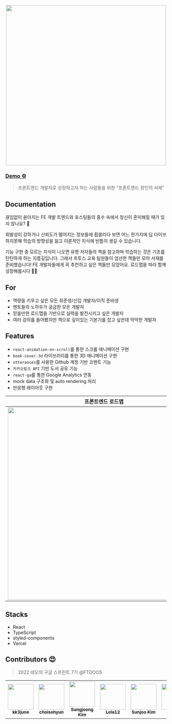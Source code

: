 <p align="center">
    <a href="https://frontend-master-library.vercel.app/">
        <img src="https://i.imgur.com/VBK9ihB.png" width="500"/>
    </a>
</p>


### [Demo ⚙️](https://frontend-master-library.vercel.app)

> 프론트엔드 개발자로 성장하고자 하는 사람들을 위한 "프론트엔드 장인의 서재"


## Documentation

끊임없이 쏟아지는 FE 개발 트렌드와 포스팅들의 홍수 속에서 정신이 혼미해질 때가 있지 않나요? 🤔

휘발성이 강하거나 신뢰도가 떨어지는 정보들에 휩쓸리다 보면 어느 한가지에 딥 다이브 하지못해 학습의 방향성을 잃고 이론적인 지식에 빈틈이 생길 수 있습니다. 

기능 구현 중 모르는 지식이 나오면 유명 저자들의 책을 참고하며 학습하는 것은 기초를 탄탄하게 하는 지름길입니다. 그래서 프투스 교육 팀원들이 엄선한 책들만 모아 서재를 준비했습니다! FE 개발자들에게 꼭 추천하고 싶은 책들만 모았어요. 로드맵을 따라 함께 성장해봅시다 👍🏻


## For
- 역량을 키우고 싶은 모든 취준생/신입 개발자/이직 준비생
- 멘토들의 노하우가 궁금한 모든 개발자
- 믿을만한 로드맵을 기반으로 실력을 발전시키고 싶은 개발자
- 여러 강의를 들어봤지만 책으로 깊이있는 기본기를 잡고 싶은데 막막한 개발자


## Features
- `react-animation-on-scroll`를 통한 스크롤 애니메이션 구현
- `book-cover-3d` 라이브러리를 통한 3D 애니메이션 구현
- `utterances`를 사용한 Github 계정 기반 코멘트 기능
- `카카오링크 API` 기반 도서 공유 기능
- `react-ga`를 통한 Google Analytics 연동
- mock data 구조화 및 auto rendering 처리
- 반응형 레이아웃 구현

|                      **프론트엔드 로드맵**                       |                        **책 3D 애니메이션**                         |                     **코멘트 남기기**                      |
| :----------------------------------------------------------: | :----------------------------------------------------------: | :----------------------------------------------------------: |
|  <img height='600' src='https://user-images.githubusercontent.com/61545957/165085922-1755eb29-fa27-4cd7-a2e5-51678938e97d.png'>| <img height='600' src='https://user-images.githubusercontent.com/61545957/165085965-73177768-9159-4b97-bc1c-99a182dc8d0e.png'>| <img height='600' src='https://user-images.githubusercontent.com/61545957/165086541-6e5fc65d-e2e5-40d6-b407-69e47e9c41de.png'>|


## Stacks
- React
- TypeScript
- styled-components
- Vercel


## Contributors :heart_eyes:
> 2022 테오의 구글 스프린트 7기 @FTOOOS
<table>
  <tr>
    <td align="center"><a href="https://github.com/kk3june"><img src="https://avatars.githubusercontent.com/u/34735492?v=4" width="80px;" alt=""/><br /><sub><b>kk3june</b></sub></a></td>
    <td align="center"><a href="https://github.com/choisohyun"><img src="https://avatars.githubusercontent.com/u/30427711?v=4" width="80px;" alt=""/><br /><sub><b>choisohyun</b></sub></a></td>
    <td align="center"><a href="https://github.com/joseph-106"><img src="https://avatars.githubusercontent.com/u/61545957?v=4" width="80px;" alt=""/><br /><sub><b>Sungjoong Kim</b></sub></a></td>
    <td align="center"><a href="https://github.com/Lela12"><img src="https://avatars.githubusercontent.com/u/92790783?v=4" width="80px;" alt=""/><br /><sub><b>Lela12</b></sub></a></td>
    <td align="center"><a href="https://github.com/sseunn"><img src="https://avatars.githubusercontent.com/u/73532372?v=4" width="80px;" alt=""/><br /><sub><b>Sunjoo Kim</b></sub></a></td>
    <td align="center"><a href="https://github.com/realhee"><img src="https://avatars.githubusercontent.com/u/25587196?s=96&v=4" width="80px;" alt=""/><br /><sub><b>genie</b></sub></a></td>
  </tr>
</table>
